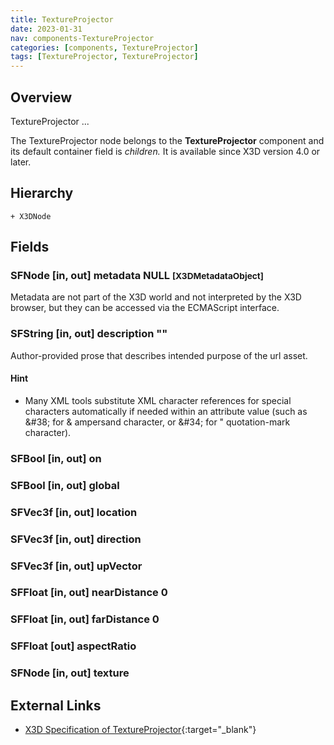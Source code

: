 ```yaml
---
title: TextureProjector
date: 2023-01-31
nav: components-TextureProjector
categories: [components, TextureProjector]
tags: [TextureProjector, TextureProjector]
---
```

<style>
.post h3 {
   word-spacing: 0.2em;
}
</style>

## Overview

TextureProjector ...

The TextureProjector node belongs to the **TextureProjector** component and its default container field is *children.* It is available since X3D version 4.0 or later.

## Hierarchy

```
+ X3DNode
```

## Fields

### SFNode [in, out] **metadata** NULL <small>[X3DMetadataObject]</small>

Metadata are not part of the X3D world and not interpreted by the X3D browser, but they can be accessed via the ECMAScript interface.

### SFString [in, out] **description** ""

Author-provided prose that describes intended purpose of the url asset.

#### Hint

- Many XML tools substitute XML character references for special characters automatically if needed within an attribute value (such as &amp;#38; for & ampersand character, or &amp;#34; for " quotation-mark character).

### SFBool [in, out] **on** <small></small>

### SFBool [in, out] **global** <small></small>

### SFVec3f [in, out] **location** <small></small>

### SFVec3f [in, out] **direction** <small></small>

### SFVec3f [in, out] **upVector** <small></small>

### SFFloat [in, out] **nearDistance** 0 <small></small>

### SFFloat [in, out] **farDistance** 0 <small></small>

### SFFloat [out] **aspectRatio**

### SFNode [in, out] **texture** <small></small>

## External Links

- [X3D Specification of TextureProjector](https://www.web3d.org/documents/specifications/19775-1/V4.0/Part01/components/textureprojector.html#TextureProjector){:target="_blank"}
